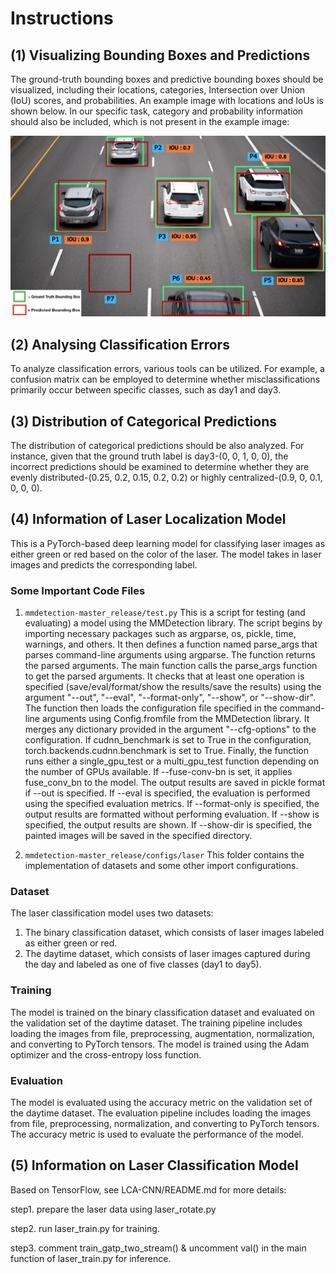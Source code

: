 # Instructions

## (1) Visualizing Bounding Boxes and Predictions

The ground-truth bounding boxes and predictive bounding boxes should be visualized, including their locations, categories, Intersection over Union (IoU) scores, and probabilities. An example image with locations and IoUs is shown below. In our specific task, category and probability information should also be included, which is not present in the example image:

![example_file](example_file.png)


## (2) Analysing Classification Errors

To analyze classification errors, various tools can be utilized. For example, a confusion matrix can be employed to determine whether misclassifications primarily occur between specific classes, such as day1 and day3.

## (3) Distribution of Categorical Predictions

The distribution of categorical predictions should be also analyzed. For instance, given that the ground truth label is day3-(0, 0, 1, 0, 0), the incorrect predictions should be examined to determine whether they are evenly distributed-(0.25, 0.2, 0.15, 0.2, 0.2) or highly centralized-(0.9, 0, 0.1, 0, 0, 0).

## (4) Information of Laser Localization Model

This is a PyTorch-based deep learning model for classifying laser images as either green or red based on the color of the laser. The model takes in laser images and predicts the corresponding label.

### Some Important Code Files

1. `mmdetection-master_release/test.py`
   This is a script for testing (and evaluating) a model using the MMDetection library. The script begins by importing necessary packages such as argparse, os, pickle, time, warnings, and others. It then defines a function named parse_args that parses command-line arguments using argparse. The function returns the parsed arguments. The main function calls the parse_args function to get the parsed arguments. It checks that at least one operation is specified (save/eval/format/show the results/save the results) using the argument "--out", "--eval", "--format-only", "--show", or "--show-dir". The function then loads the configuration file specified in the command-line arguments using Config.fromfile from the MMDetection library. It merges any dictionary provided in the argument "--cfg-options" to the configuration. If cudnn_benchmark is set to True in the configuration, torch.backends.cudnn.benchmark is set to True. Finally, the function runs either a single_gpu_test or a multi_gpu_test function depending on the number of GPUs available. If --fuse-conv-bn is set, it applies fuse_conv_bn to the model. The output results are saved in pickle format if --out is specified. If --eval is specified, the evaluation is performed using the specified evaluation metrics. If --format-only is specified, the output results are formatted without performing evaluation. If --show is specified, the output results are shown. If --show-dir is specified, the painted images will be saved in the specified directory.
   
2. `mmdetection-master_release/configs/laser`
   This folder contains the implementation of datasets and some other import configurations.

### Dataset

The laser classification model uses two datasets:

1. The binary classification dataset, which consists of laser images labeled as either green or red.
2. The daytime dataset, which consists of laser images captured during the day and labeled as one of five classes (day1 to day5).

### Training

The model is trained on the binary classification dataset and evaluated on the validation set of the daytime dataset. The training pipeline includes loading the images from file, preprocessing, augmentation, normalization, and converting to PyTorch tensors. The model is trained using the Adam optimizer and the cross-entropy loss function.

### Evaluation

The model is evaluated using the accuracy metric on the validation set of the daytime dataset. The evaluation pipeline includes loading the images from file, preprocessing, normalization, and converting to PyTorch tensors. The accuracy metric is used to evaluate the performance of the model.

## (5) Information on Laser Classification Model

Based on TensorFlow, see LCA-CNN/README.md for more details:

step1. prepare the laser data using laser_rotate.py

step2. run laser_train.py for training.

step3. comment train_gatp_two_stream() & uncomment val() in the main function of laser_train.py for inference.

